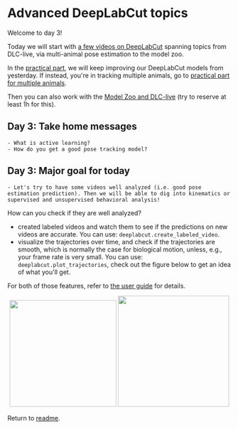 # Advanced DeepLabCut topics

Welcome to day 3!

Today we will start with [a few videos on DeepLabCut](Day3_Lectures.md) spanning topics from DLC-live, via multi-animal pose estimation to the model zoo.

In the [practical part](Day3_Practicals.md), we will keep improving our DeepLabCut models from yesterday. If instead, you're in tracking multiple animals, go to [practical part for multiple animals](Day3_maPracticals.md).

Then you can also work with the [Model Zoo and DLC-live](Day3_ModelZoo.md) (try to reserve at least 1h for this).

## Day 3: Take home messages

```{Tip}
- What is active learning?
- How do you get a good pose tracking model?
```

## Day 3: Major goal for today

```{important}
- Let's try to have some videos well analyzed (i.e. good pose estimation prediction). Then we will be able to dig into kinematics or supervised and unsupervised behavioral analysis!
```

How can you check if they are well analyzed?
- created labeled videos and watch them to see if the predictions on new videos are accurate. You can use: `deeplabcut.create_labeled_video`.
- visualize the trajectories over time, and check if the trajectories are smooth, which is normally the case for biological motion, unless, e.g., your frame rate is very small. You can use: `deeplabcut.plot_trajectories`, check out the figure below to get an idea of what you'll get.

For both of those features, refer to [the user guide](https://github.com/DeepLabCut/DeepLabCut/blob/master/docs/standardDeepLabCut_UserGuide.md#k-plot-trajectories) for details.

<p align="center">
<img src="https://images.squarespace-cdn.com/content/v1/57f6d51c9f74566f55ecf271/1559946148685-WHDO5IG9MMCHU0T7RC62/ke17ZwdGBToddI8pDm48kEOb1vFO6oRDmR8SXh4iL21Zw-zPPgdn4jUwVcJE1ZvWEtT5uBSRWt4vQZAgTJucoTqqXjS3CfNDSuuf31e0tVG1gXK66ltnjKh4U2immgm7AVAdfOWODmXNLQLqbLRZ2DqWIIaSPh2v08GbKqpiV54/file0289.png?format=500w" height="240">
<img src="https://images.squarespace-cdn.com/content/v1/57f6d51c9f74566f55ecf271/1559939762886-CCB0R107I2HXAHZLHECP/ke17ZwdGBToddI8pDm48kNeA8e5AnyMqj80u4_mB0hV7gQa3H78H3Y0txjaiv_0fDoOvxcdMmMKkDsyUqMSsMWxHk725yiiHCCLfrh8O1z5QPOohDIaIeljMHgDF5CVlOqpeNLcJ80NK65_fV7S1UcpboONgOQYHLzaUWEI1Ir9fXt7Ehyn7DSgU3GCReAA-ZDqXZYzu2fuaodM4POSZ4w/plot_poses-01.png?format=1000w" height="250">
</p>


Return to [readme](../README.md).
